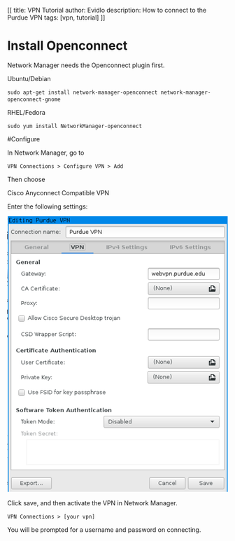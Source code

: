 [[
title: VPN Tutorial
author: Evidlo
description: How to connect to the Purdue VPN
tags: [vpn, tutorial]
]]

# Install Openconnect

Network Manager needs the Openconnect plugin first.

Ubuntu/Debian

    sudo apt-get install network-manager-openconnect network-manager-openconnect-gnome

RHEL/Fedora

    sudo yum install NetworkManager-openconnect

#Configure

In Network Manager, go to

    VPN Connections > Configure VPN > Add

Then choose

   Cisco Anyconnect Compatible VPN

Enter the following settings:

![VPN](Purduevpn.png)

Click save, and then activate the VPN in Network Manager.

    VPN Connections > [your vpn]

You will be prompted for a username and password on connecting.
